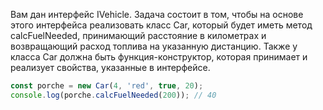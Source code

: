 
Вам дан интерфейс IVehicle. Задача состоит в том, чтобы на основе этого интерфейса реализовать класс Car, который будет иметь метод calcFuelNeeded, принимающий расстояние в километрах и возвращающий расход топлива на указанную дистанцию. Также у класса Car должна быть функция-конструктор, которая принимает и реализует свойства, указанные в интерфейсе.

```typescript
const porche = new Car(4, 'red', true, 20);
console.log(porche.calcFuelNeeded(200)); // 40
```
